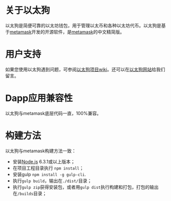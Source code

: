 # 关于以太狗
以太狗是简便可靠的以太坊钱包，用于管理以太币和各种以太坊代币。以太狗是基于[metamask](https://github.com/MetaMask/metamask-extension)开发的开源软件，是[metamask](https://github.com/MetaMask/metamask-extension)的中文精简版。

# 用户支持
如果您使用以太狗遇到问题，可参阅[以太狗项目wiki](https://github.com/toliuyi/etherdog/wiki)。还可以在[以太狗网站](https://etherdog.io)给我们留言。

# Dapp应用兼容性
以太狗与metamask底层代码一直，100%兼容。

# 构建方法
以太狗与metamask构建方法一致：

 - 安装[Node.js](https://nodejs.org/en/) 6.3.1或以上版本；
 - 在项目工程目录执行 `npm install`；
 - 安装gulp `npm install -g gulp-cli`.
 - 执行`gulp build`，输出在`./dist/`目录；
 - 执行`gulp zip`获得安装包，或者用`gulp dist`执行构建和打包，打包的输出在`/builds`目录；
